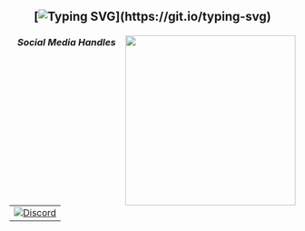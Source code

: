 <h2 align="center">
  
[![Typing SVG](https://readme-typing-svg.herokuapp.com?font=Fira+Code&pause=1000&color=FFFFFF&center=true&random=false&width=435&lines=Hello+there+im+actavis!;I+code+python%2C+js%2CHTML%2C+and+more!)](https://git.io/typing-svg)

</h2>

<img align="right" src="https://user-images.githubusercontent.com/67598470/199029189-64a854c4-2f8e-421a-870c-92f3650d389e.gif" width="300">

<h3 align='center'><i>Social Media Handles</i></h3>
<p align='center'>

<table width="auto" align='center'>
<tr>
    <td align='center' width="auto">
        <a href="https://discord.com/users/1145740797891850462"><img src="https://lanyard-profile-readme.vercel.app/api/1145740797891850462?theme=dark&bg=00000000&animated=true&hideDiscrim=false&borderRadius=30px&idleMessage=Probably%20doing%20something%20else..." alt="Discord"></a>
    </td>
</tr>
</table>
